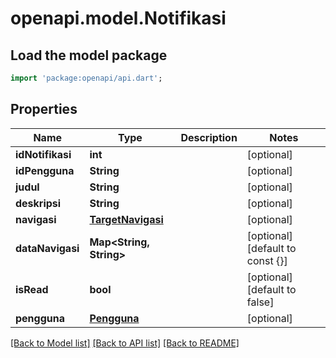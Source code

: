 # openapi.model.Notifikasi

## Load the model package
```dart
import 'package:openapi/api.dart';
```

## Properties
Name | Type | Description | Notes
------------ | ------------- | ------------- | -------------
**idNotifikasi** | **int** |  | [optional] 
**idPengguna** | **String** |  | [optional] 
**judul** | **String** |  | [optional] 
**deskripsi** | **String** |  | [optional] 
**navigasi** | [**TargetNavigasi**](TargetNavigasi.md) |  | [optional] 
**dataNavigasi** | **Map<String, String>** |  | [optional] [default to const {}]
**isRead** | **bool** |  | [optional] [default to false]
**pengguna** | [**Pengguna**](Pengguna.md) |  | [optional] 

[[Back to Model list]](../README.md#documentation-for-models) [[Back to API list]](../README.md#documentation-for-api-endpoints) [[Back to README]](../README.md)


